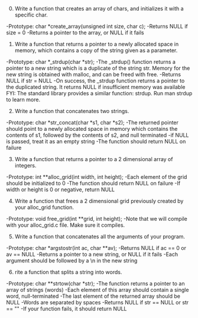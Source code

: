 0. Write a function that creates an array of chars, and initializes it with a specific char.

-Prototype: char *create_array(unsigned int size, char c);
-Returns NULL if size = 0
-Returns a pointer to the array, or NULL if it fails

1. Write a function that returns a pointer to a newly allocated space in memory, which contains a copy of the string given as a parameter.

-Prototype: char *_strdup(char *str);
-The _strdup() function returns a pointer to a new string which is a duplicate of the string str. Memory for the new string is obtained with malloc, and can be freed with free.
-Returns NULL if str = NULL
-On success, the _strdup function returns a pointer to the duplicated string. It returns NULL if insufficient memory was available
FYI: The standard library provides a similar function: strdup. Run man strdup to learn more.

2. Write a function that concatenates two strings.

-Prototype: char *str_concat(char *s1, char *s2);
-The returned pointer should point to a newly allocated space in memory which contains the contents of s1, followed by the contents of s2, and null terminated
-if NULL is passed, treat it as an empty string
-The function should return NULL on failure

3. Write a function that returns a pointer to a 2 dimensional array of integers.

-Prototype: int **alloc_grid(int width, int height);
-Each element of the grid should be initialized to 0
-The function should return NULL on failure
-If width or height is 0 or negative, return NULL

4. Write a function that frees a 2 dimensional grid previously created by your alloc_grid function.

-Prototype: void free_grid(int **grid, int height);
-Note that we will compile with your alloc_grid.c file. Make sure it compiles.

5. Write a function that concatenates all the arguments of your program.

-Prototype: char *argstostr(int ac, char **av);
-Returns NULL if ac == 0 or av == NULL
-Returns a pointer to a new string, or NULL if it fails
-Each argument should be followed by a \n in the new string

6. rite a function that splits a string into words.

-Prototype: char **strtow(char *str);
-The function returns a pointer to an array of strings (words)
-Each element of this array should contain a single word, null-terminated
-The last element of the returned array should be NULL
-Words are separated by spaces
-Returns NULL if str == NULL or str == ""
-If your function fails, it should return NULL
